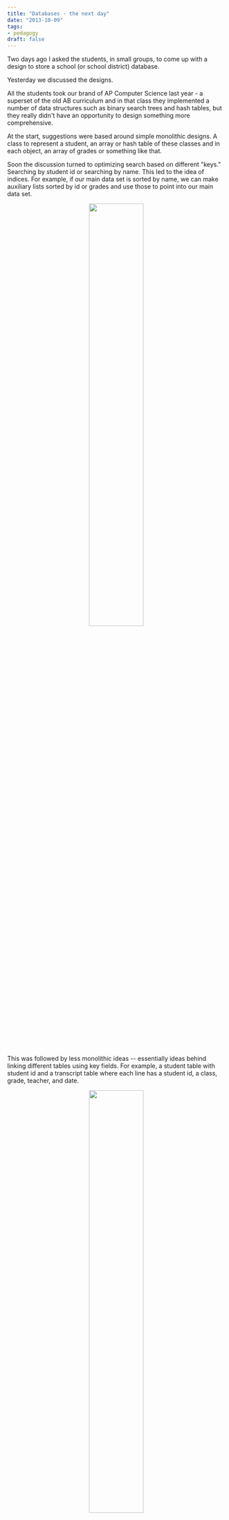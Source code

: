```yaml
---
title: "Databases - the next day"
date: "2013-10-09"
tags:
- pedagogy
draft: false
---
```



Two days ago I asked the students, in small groups, to come up with a design to store a school (or school district) database.

Yesterday we discussed the designs.

All the students took our brand of AP Computer Science last year - a
superset of the old AB curriculum and in that class they implemented a
number of data structures such as binary search trees and hash tables,
but they really didn't have an opportunity to design something more
comprehensive.

At the start, suggestions were based around simple monolithic
designs. A class to represent a student, an array or hash table of
these classes and in each object, an array of grades or something like
that.

Soon the discussion turned to optimizing search based on different
"keys." Searching by student id or searching by name. This led to the
idea of indices. For example, if our main data set is sorted by name, we can make auxiliary lists sorted by id or grades and use those to point into our main data set.


<div align="center">
<a href="/img/2013-10-09-database-part2/indices.png" rel="lightbox">
<img width="50%" src="/img/2013-10-09-database-part2/indices.png" class="" alt="" />
</a>
</div>


This was followed by less monolithic ideas -- essentially ideas behind
linking different tables using key fields. For example, a student
table with student id and a transcript table where each line has a
student id, a class, grade, teacher, and date.

<div align="center">
<a href="/img/2013-10-09-database-part2/links.png" rel="lightbox">
<img width="50%" src="/img/2013-10-09-database-part2/links.png" class="" alt="" />
</a>
</div>

Pretty sophisticated ideas.

From there we talked about assorted data structures that we could use with these ideas.

I think it was a productive day.
